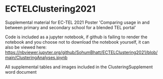 # ECTELClustering2021
Supplemental material for EC-TEL 2021 Poster 'Comparing usage in and between primary and secondary school for a blended TEL portal'

Code is included as a jupyter notebook, if github is failing to render the notebook and you choose not to download the notebook yourself, it can also be viewed here:
https://nbviewer.jupyter.org/github/SohumBhatt/ECTELClustering2021/blob/main/ClusteringAnalyses.ipynb

All supplemental tables and images included in the ClusteringSupplement word document
